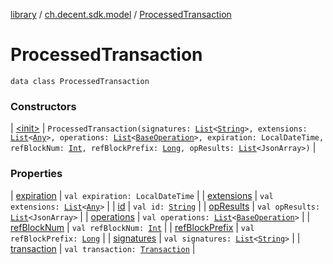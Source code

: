 [library](../../index.md) / [ch.decent.sdk.model](../index.md) / [ProcessedTransaction](./index.md)

# ProcessedTransaction

`data class ProcessedTransaction`

### Constructors

| [&lt;init&gt;](-init-.md) | `ProcessedTransaction(signatures: `[`List`](https://kotlinlang.org/api/latest/jvm/stdlib/kotlin.collections/-list/index.html)`<`[`String`](https://kotlinlang.org/api/latest/jvm/stdlib/kotlin/-string/index.html)`>, extensions: `[`List`](https://kotlinlang.org/api/latest/jvm/stdlib/kotlin.collections/-list/index.html)`<`[`Any`](https://kotlinlang.org/api/latest/jvm/stdlib/kotlin/-any/index.html)`>, operations: `[`List`](https://kotlinlang.org/api/latest/jvm/stdlib/kotlin.collections/-list/index.html)`<`[`BaseOperation`](../../ch.decent.sdk.model.operation/-base-operation/index.md)`>, expiration: LocalDateTime, refBlockNum: `[`Int`](https://kotlinlang.org/api/latest/jvm/stdlib/kotlin/-int/index.html)`, refBlockPrefix: `[`Long`](https://kotlinlang.org/api/latest/jvm/stdlib/kotlin/-long/index.html)`, opResults: `[`List`](https://kotlinlang.org/api/latest/jvm/stdlib/kotlin.collections/-list/index.html)`<JsonArray>)` |

### Properties

| [expiration](expiration.md) | `val expiration: LocalDateTime` |
| [extensions](extensions.md) | `val extensions: `[`List`](https://kotlinlang.org/api/latest/jvm/stdlib/kotlin.collections/-list/index.html)`<`[`Any`](https://kotlinlang.org/api/latest/jvm/stdlib/kotlin/-any/index.html)`>` |
| [id](id.md) | `val id: `[`String`](https://kotlinlang.org/api/latest/jvm/stdlib/kotlin/-string/index.html) |
| [opResults](op-results.md) | `val opResults: `[`List`](https://kotlinlang.org/api/latest/jvm/stdlib/kotlin.collections/-list/index.html)`<JsonArray>` |
| [operations](operations.md) | `val operations: `[`List`](https://kotlinlang.org/api/latest/jvm/stdlib/kotlin.collections/-list/index.html)`<`[`BaseOperation`](../../ch.decent.sdk.model.operation/-base-operation/index.md)`>` |
| [refBlockNum](ref-block-num.md) | `val refBlockNum: `[`Int`](https://kotlinlang.org/api/latest/jvm/stdlib/kotlin/-int/index.html) |
| [refBlockPrefix](ref-block-prefix.md) | `val refBlockPrefix: `[`Long`](https://kotlinlang.org/api/latest/jvm/stdlib/kotlin/-long/index.html) |
| [signatures](signatures.md) | `val signatures: `[`List`](https://kotlinlang.org/api/latest/jvm/stdlib/kotlin.collections/-list/index.html)`<`[`String`](https://kotlinlang.org/api/latest/jvm/stdlib/kotlin/-string/index.html)`>` |
| [transaction](transaction.md) | `val transaction: `[`Transaction`](../-transaction/index.md) |

